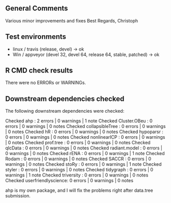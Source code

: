 ## General Comments

Various minor improvements and fixes
Best Regards, Christoph

## Test environments

* linux / travis (release, devel) -> ok
* Win / appveyor (devel 32, devel 64, release 64, stable, patched) -> ok

## R CMD check results

There were no ERRORs or WARNINGs.

## Downstream dependencies checked

The following downstream dependencies were checked:

Checked ahp                : 2 errors | 0 warnings | 1 note 
Checked Cluster.OBeu       : 0 errors | 0 warnings | 0 notes
Checked collapsibleTree    : 0 errors | 0 warnings | 0 notes
Checked hR                 : 0 errors | 0 warnings | 0 notes
Checked hypoparsr          : 0 errors | 0 warnings | 0 notes
Checked nonlinearICP       : 0 errors | 0 warnings | 0 notes
Checked prof.tree          : 0 errors | 0 warnings | 0 notes
Checked qlcData            : 0 errors | 0 warnings | 0 notes
Checked radiant.model      : 0 errors | 0 warnings | 0 notes
Checked rENA               : 0 errors | 0 warnings | 1 note 
Checked Rodam              : 0 errors | 0 warnings | 0 notes
Checked SACCR              : 0 errors | 0 warnings | 0 notes
Checked stoRy              : 0 errors | 0 warnings | 1 note 
Checked styler             : 0 errors | 0 warnings | 0 notes
Checked tidygraph          : 0 errors | 0 warnings | 1 note 
Checked triversity         : 0 errors | 0 warnings | 0 notes
Checked userfriendlyscience: 0 errors | 0 warnings | 0 notes

ahp is my own package, and I will fix the problems right after data.tree submission.
